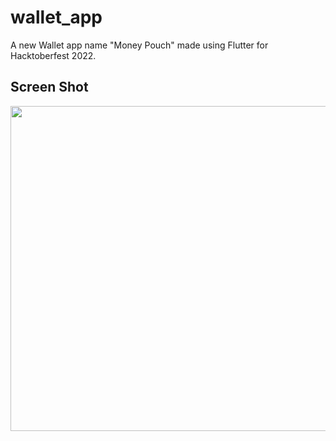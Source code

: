 # wallet_app

A new Wallet app name "Money Pouch" made using Flutter for Hacktoberfest 2022.

## Screen Shot

<p align="center">
  <img src="https://user-images.githubusercontent.com/41040479/195307411-2bed696a-0cc8-4308-afb4-26f0c506286c.png" alt="" width="800" height="520">
</p>

